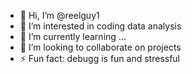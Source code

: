 - 👋 Hi, I’m @reelguy1
- 👀 I’m interested in coding data analysis
- 🌱 I’m currently learning ...
- 💞️ I’m looking to collaborate on projects
- ⚡ Fun fact: debugg is fun and stressful

<!---
reelguy1/reelguy1 is a ✨ special ✨ repository because its `README.md` (this file) appears on your GitHub profile.
You can click the Preview link to take a look at your changes.
--->
